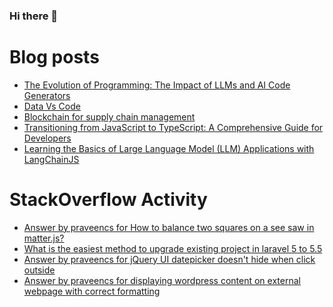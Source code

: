 ### Hi there 👋

# Blog posts
<!-- BLOG-POST-LIST:START -->
- [The Evolution of Programming: The Impact of LLMs and AI Code Generators](https://medium.com/@praveencs87/the-evolution-of-programming-the-impact-of-llms-and-ai-code-generators-9b01af08bb90?source=rss-8e2a7dce2432------2)
- [Data Vs Code](https://medium.com/@praveencs87/data-vs-code-55726470aab0?source=rss-8e2a7dce2432------2)
- [Blockchain for supply chain management](https://medium.com/@praveencs87/blockchain-for-supply-chain-management-cce82becbc29?source=rss-8e2a7dce2432------2)
- [Transitioning from JavaScript to TypeScript: A Comprehensive Guide for Developers](https://medium.com/@praveencs87/transitioning-from-javascript-to-typescript-a-comprehensive-guide-for-developers-c0fe33b2f120?source=rss-8e2a7dce2432------2)
- [Learning the Basics of Large Language Model (LLM) Applications with LangChainJS](https://dev.to/praveencs87/learning-the-basics-of-large-language-model-llm-applications-with-langchainjs-4035)
<!-- BLOG-POST-LIST:END -->

# StackOverflow Activity
<!-- STACKOVERFLOW:START -->
- [Answer by praveencs for How to balance two squares on a see saw in matter.js?](https://stackoverflow.com/questions/58072489/how-to-balance-two-squares-on-a-see-saw-in-matter-js/73762583#73762583)
- [What is the easiest method to upgrade existing project in laravel 5 to 5.5](https://stackoverflow.com/questions/48112862/what-is-the-easiest-method-to-upgrade-existing-project-in-laravel-5-to-5-5)
- [Answer by praveencs for jQuery UI datepicker doesn't hide when click outside](https://stackoverflow.com/questions/13333571/jquery-ui-datepicker-doesnt-hide-when-click-outside/33940124#33940124)
- [Answer by praveencs for displaying wordpress content on external webpage with correct formatting](https://stackoverflow.com/questions/23262789/displaying-wordpress-content-on-external-webpage-with-correct-formatting/23266061#23266061)
<!-- STACKOVERFLOW:END -->


<!--
**praveencs87/praveencs87** is a ✨ _special_ ✨ repository because its `README.md` (this file) appears on your GitHub profile.

Here are some ideas to get you started:

- 🔭 I’m currently working on ...
- 🌱 I’m currently learning ...
- 👯 I’m looking to collaborate on ...
- 🤔 I’m looking for help with ...
- 💬 Ask me about ...
- 📫 How to reach me: ...
- 😄 Pronouns: ...
- ⚡ Fun fact: ...
-->
